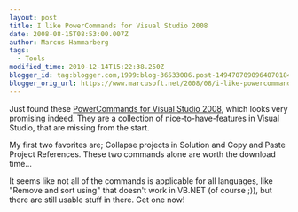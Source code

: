 ```yaml
---
layout: post
title: I like PowerCommands for Visual Studio 2008
date: 2008-08-15T08:53:00.007Z
author: Marcus Hammarberg
tags:
  - Tools
modified_time: 2010-12-14T15:22:38.250Z
blogger_id: tag:blogger.com,1999:blog-36533086.post-1494707090964070184
blogger_orig_url: https://www.marcusoft.net/2008/08/i-like-powercommands-for-visual-studio.html
---
```


Just found these [PowerCommands for Visual Studio 2008](http://code.msdn.microsoft.com/PowerCommands), which looks very promising indeed. They are a collection of nice-to-have-features in Visual Studio, that are missing from the start.

My first two favorites are; Collapse projects in Solution and Copy and Paste Project References. These two commands alone are worth the download time...

It seems like not all of the commands is applicable for all languages, like "Remove and sort using" that doesn't work in VB.NET (of course ;)), but there are still usable stuff in there. Get one now!
